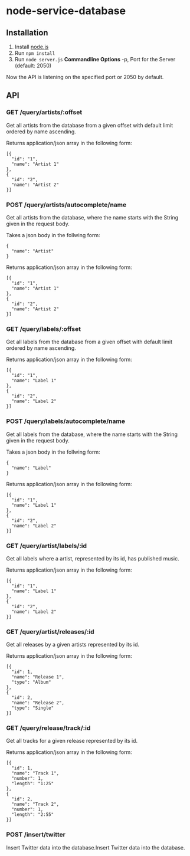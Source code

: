 # node-service-database

## Installation

1. Install [node.js](https://nodejs.org)
2. Run `npm install`
3. Run `node server.js`
**Commandline Options**
-p, Port for the Server (default: 2050)

Now the API is listening on the specified port or 2050 by default.

## API

### GET /query/artists/:offset

Get all artists from the database from a given offset with default limit
ordered by name ascending.

Returns application/json array in the following form:
```
[{
  "id": "1",
  "name": "Artist 1"
},
{
  "id": "2",
  "name": "Artist 2"
}]
```

### POST /query/artists/autocomplete/name

Get all artists from the database, where the name starts with the String
given in the request body.

Takes a json body in the follwing form:
```
{
  "name": "Artist"
}
```

Returns application/json array in the following form:
```
[{
  "id": "1",
  "name": "Artist 1"
},
{
  "id": "2",
  "name": "Artist 2"
}]
```

### GET /query/labels/:offset

Get all labels from the database from a given offset with default limit
ordered by name ascending.

Returns application/json array in the following form:
```
[{
  "id": "1",
  "name": "Label 1"
},
{
  "id": "2",
  "name": "Label 2"
}]
```

### POST /query/labels/autocomplete/name

Get all labels from the database, where the name starts with the String
given in the request body.

Takes a json body in the follwing form:
```
{
  "name": "Label"
}
```

Returns application/json array in the following form:
```
[{
  "id": "1",
  "name": "Label 1"
},
{
  "id": "2",
  "name": "Label 2"
}]
```

### GET /query/artist/labels/:id

Get all labels where a artist, represented by its id, has published music.

Returns application/json array in the following form:
```
[{
  "id": "1",
  "name": "Label 1"
},
{
  "id": "2",
  "name": "Label 2"
}]
```

### GET /query/artist/releases/:id

Get all releases by a given artists represented by its id.

Returns application/json array in the following form:
```
[{
  "id": 1,
  "name": "Release 1",
  "type": "Album"
},
{
  "id": 2,
  "name": "Release 2",
  "type": "Single"
}]
```

### GET /query/release/track/:id

Get all tracks for a given release represented by its id.

Returns application/json array in the following form:
```
[{
  "id": 1,
  "name": "Track 1",
  "number": 1,
  "length": "1:25"
},
{
  "id": 2,
  "name": "Track 2",
  "number": 1,
  "length": "2:55"
}]
```

### POST /insert/twitter

Insert Twitter data into the database.Insert Twitter data into the database.
